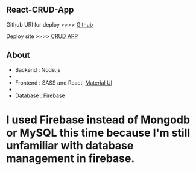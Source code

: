 ## React-CRUD-App

Github URl for deploy >>>> [Github](https://github.com/yoshino9397/React-CRUD-Deploy) 

Deploy site >>>> [CRUD APP](https://yoshino-crud-app.netlify.app) 


## About

- Backend : Node.js
- 
- Frontend : SASS and React, [Material UI](https://mui.com/)
- 
- Database : [Firebase](https://firebase.google.com/)


# I used Firebase instead of Mongodb or MySQL this time because I'm still unfamiliar with database management in firebase.
